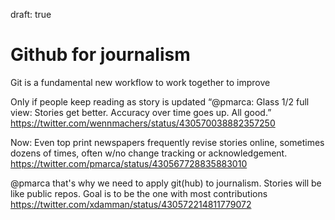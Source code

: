 

draft: true

# Github for journalism

Git is a fundamental new workflow to work together to improve 

Only if people keep reading as story is updated “@pmarca: Glass 1/2 full view: Stories get better. Accuracy over time goes up. All good.”
https://twitter.com/wennmachers/status/430570038882357250

Now: Even top print newspapers frequently revise stories online, sometimes dozens of times, often w/no change tracking or acknowledgement.
https://twitter.com/pmarca/status/430567728835883010

@pmarca that's why we need to apply git(hub) to journalism. Stories will be like public repos. Goal is to be the one with most contributions
https://twitter.com/xdamman/status/430572214811779072